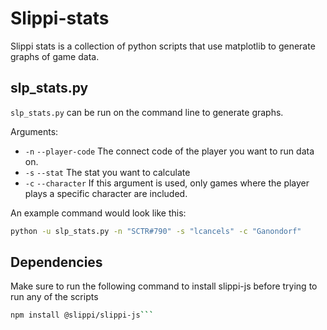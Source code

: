 # Slippi-stats

Slippi stats is a collection of python scripts that use matplotlib to generate graphs of game data. 

## slp_stats.py

`slp_stats.py` can be run on the command line to generate graphs.

Arguments:

- `-n` `--player-code` The connect code of the player you want to run data on.
- `-s` `--stat` The stat you want to calculate
- `-c` `--character` If this argument is used, only games where the player plays a specific character are included.

An example command would look like this:

```bash
python -u slp_stats.py -n "SCTR#790" -s "lcancels" -c "Ganondorf"
```

## Dependencies

Make sure to run the following command to install slippi-js before trying to run any of the scripts

```bash
npm install @slippi/slippi-js```
